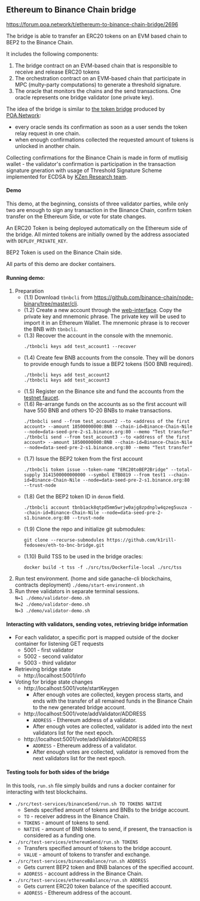 ## Ethereum to Binance Chain bridge

https://forum.poa.network/t/ethereum-to-binance-chain-bridge/2696

The bridge is able to transfer an ERC20 tokens on an EVM based chain to BEP2 to the Binance Chain.

It includes the following components:
1. The bridge contract on an EVM-based chain that is responsible to receive and release ERC20 tokens 
2. The orchestration contract on an EVM-based chain that participate in MPC (multy-party computations) to generate a threshold signature.
3. The oracle that monitors the chains and the send transactions. One oracle represents one bridge validator (one private key).

The idea of the bridge is similar to [the token bridge](https://github.com/poanetwork/tokenbridge) produced by [POA.Network](https://poa.network/):
- every oracle sends its confirmation as soon as a user sends the token relay request in one chain.
- when enough confirmations collected the requested amount of tokens is unlocked in another chain.

Collecting confirmations for the Binance Chain is made in form of mutlisig wallet - the validator's confirmation is participation in the transaction signature gneration with usage of Threshold Signature Scheme implemented for ECDSA by [KZen Research team](https://github.com/KZen-networks/multi-party-ecdsa).

#### Demo

This demo, at the beginning, consists of three validator parties, while only  two are enough to sign any transaction in the Binance Chain, confirm token transfer on the Ethereum Side, or vote for state changes.

An ERC20 Token is being deployed automatically on the Ethereum side of the bridge. All minted tokens are initially owned by the address associated with `DEPLOY_PRIVATE_KEY`.

BEP2 Token is used on the Binance Chain side.

All parts of this demo are docker containers.

#### Running demo:

1. Preparation
    * (1.1) Download `tbnbcli` from https://github.com/binance-chain/node-binary/tree/master/cli.
    * (1.2) Create a new account through the [web-interface](https://testnet.binance.org/en/create). Copy the private key and mnemonic phrase. The private key will be used to import it in an Ethereum Wallet. The mnemonic phrase is to recover the BNB with `tbnbcli`.
    * (1.3) Recover the account in the console with the mnemonic.
      ```
      ./tbnbcli keys add test_account1 --recover
      ```
    * (1.4) Create few BNB accounts from the console. They will be donors to provide enough funds to issue a BEP2 tokens (500 BNB required).
      ```
      ./tbnbcli keys add test_account2
      ./tbnbcli keys add test_account3
      ```
    * (1.5) Register on the Binance site and fund the accounts from the [testnet faucet](https://www.binance.com/en/dex/testnet/address).
    * (1.6) Re-arrange funds on the accounts as so the first account will have 550 BNB and others 10-20 BNBs to make transactions.
      ```
      ./tbnbcli send --from test_account2 --to <address of the first account> --amount 18500000000:BNB --chain-id=Binance-Chain-Nile --node=data-seed-pre-2-s1.binance.org:80 --memo "Test transfer"
      ./tbnbcli send --from test_account3 --to <address of the first account> --amount 18500000000:BNB --chain-id=Binance-Chain-Nile --node=data-seed-pre-2-s1.binance.org:80 --memo "Test transfer"
      ```
    * (1.7) Issue the BEP2 token from the first account
      ```
      ./tbnbcli token issue --token-name "ERC20toBEP2Bridge" --total-supply 3141500000000000 --symbol ETB0819 --from test1 --chain-id=Binance-Chain-Nile --node=data-seed-pre-2-s1.binance.org:80 --trust-node
      ```
    * (1.8) Get the BEP2 token ID in `denom` field.
      ```
      ./tbnbcli account tbnb1ack8qtpd5mm5wrjw0ajg8zpdnplw4qzeg5uuza --chain-id=Binance-Chain-Nile --node=data-seed-pre-2-s1.binance.org:80 --trust-node
      ```
    * (1.9) Clone the repo and initialize git submodules:
      ```
      git clone --recurse-submodules https://github.com/k1rill-fedoseev/eth-to-bnc-bridge.git
      ```
    * (1.10) Build TSS to be used in the bridge oracles:
      ```
      docker build -t tss -f ./src/tss/Dockerfile-local ./src/tss
      ```
2. Run test environment. (home and side ganache-cli blockchains, contracts deployment)
```./demo/start-environment.sh```
3. Run three validators in separate terminal sessions.\
```N=1 ./demo/validator-demo.sh```\
```N=2 ./demo/validator-demo.sh```\
```N=3 ./demo/validator-demo.sh```

#### Interacting with validators, sending votes, retrieving bridge information
* For each validator, a specific port is mapped outside of the docker 
container for listening GET requests
    - 5001 - first validator
    - 5002 - second validator
    - 5003 - third validator
* Retrieving bridge state
    - http://localhost:5001/info
* Voting for bridge state changes
    - http://localhost:5001/vote/startKeygen
        - After enough votes are collected, keygen process starts, and 
        ends with the transfer of all remained funds in the Binance Chain 
        to the new generated bridge account.
    - http://localhost:5001/vote/addValidator/ADDRESS
        - ```ADDRESS``` - Ethereum address of a validator.
        - After enough votes are collected, validator is added into 
        the next validators list for the next epoch.
    - http://localhost:5001/vote/addValidator/ADDRESS
        - ```ADDRESS``` - Ethereum address of a validator.
        - After enough votes are collected, validator is removed from
        the next validators list for the next epoch.
        
#### Testing tools for both sides of the bridge

In this tools, ```run.sh``` file simply builds and runs a docker container
for interacting with test blockchains. 

* ```./src/test-services/binanceSend/run.sh TO TOKENS NATIVE```
    - Sends specified amount of tokens and BNBs to the bridge account.
    - ```TO``` - receiver address in the Binance Chain.
    - ```TOKENS``` - amount of tokens to send.
    - ```NATIVE``` - amount of BNB tokens to send, if present, the 
    transaction is considered as a funding one.
* ```./src/test-services/ethereumSend/run.sh TOKENS```
    - Transfers specified amount of tokens to the bridge account.
    - ```VALUE``` - amount of tokens to transfer and exchange.
* ```./src/test-services/binanceBalance/run.sh ADDRESS```
    - Gets current BEP2 token and BNB balances of the specified account.
    - ```ADDRESS``` - account address in the Binance Chain.
* ```./src/test-services/ethereumBalance/run.sh ADDRESS```
    - Gets current ERC20 token balance of the specified account.
    - ```ADDRESS``` - Ethereum address of the account.
